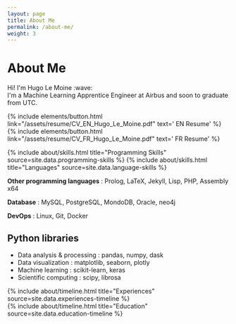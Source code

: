 ```yaml
---
layout: page
title: About Me
permalink: /about-me/
weight: 3
---
```


<div id="container">
  <p class="text-center">
    <h1><strong>About Me</strong></h1>
  </p>
  <p class="text-center">
    Hi! I'm Hugo Le Moine :wave:<br>
    I'm a Machine Learning Apprentice Engineer at Airbus and soon to graduate from UTC.
  </p>
  <p class="text-center">
   {% include elements/button.html link="/assets/resume/CV_EN_Hugo_Le_Moine.pdf" text='<i class="far fa-file-pdf  fa-1x align-self-center"></i> EN Resume' %}
   {% include elements/button.html link="/assets/resume/CV_FR_Hugo_Le_Moine.pdf" text='<i class="far fa-file-pdf  fa-1x align-self-center"></i> FR Resume' %}
  </p>
</div>


<div class="row">
  {% include about/skills.html title="Programming Skills" source=site.data.programming-skills %}
  {% include about/skills.html title="Languages" source=site.data.language-skills %}
</div>




**Other programming languages** : Prolog, LaTeX, Jekyll, Lisp, PHP, Assembly x64

**Database** : MySQL, PostgreSQL, MondoDB, Oracle, neo4j

**DevOps** : Linux, Git, Docker

## Python libraries

- Data analysis & processing : pandas, numpy, dask
- Data visualization : matplotlib, seaborn, plotly
- Machine learning : scikit-learn, keras
- Scientific computing : scipy, librosa

<div class="row">
  {% include about/timeline.html title="Experiences" source=site.data.experiences-timeline %}
</div>

<div class="row">
  {% include about/timeline.html title="Education" source=site.data.education-timeline %}
</div>
